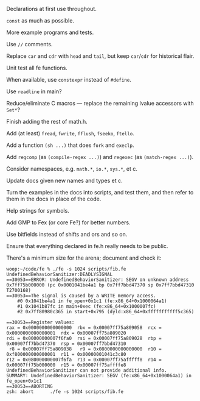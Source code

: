 Declarations at first use throughout.

`const` as much as possible.

More example programs and tests.

Use `//` comments.

Replace `car` and `cdr` with `head` and `tail`, but keep `car`/`cdr` for
historical flair.

Unit test all fe functions.

When available, use `constexpr` instead of `#define`.

Use `readline` in main?

Reduce/eliminate C macros — replace the remaining lvalue accessors with `Set*`?

Finish adding the rest of math.h.

Add (at least) `fread`, `fwrite`, `fflush`, `fseeko`, `ftello`.

Add a function `(sh ...)` that does `fork` and `execlp`.

Add `regcomp` (as `(compile-regex ...)`) and `regexec` (as `(match-regex ...)`).

Consider namespaces, e.g. `math.*`, `io.*`, `sys.*`, et c.

Update docs given new names and types et c.

Turn the examples in the docs into scripts, and test them, and then refer to
them in the docs in place of the code.

Help strings for symbols.

Add GMP to Fex (or core Fe?) for better numbers.

Use bitfields instead of shifts and ors and so on.

Ensure that everything declared in fe.h really needs to be public.

There's a minimum size for the arena; document and check it:

```
woop:~/code/fe % ./fe -s 1024 scripts/fib.fe 
UndefinedBehaviorSanitizer:DEADLYSIGNAL
==30053==ERROR: UndefinedBehaviorSanitizer: SEGV on unknown address 0x7ff75b000000 (pc 0x0001041be4a1 bp 0x7ff7bbd47370 sp 0x7ff7bbd47310 T2700168)
==30053==The signal is caused by a WRITE memory access.
    #0 0x1041be4a1 in fe_open+0x1c1 (fe:x86_64+0x1000064a1)
    #1 0x1041b87fc in main+0xec (fe:x86_64+0x1000007fc)
    #2 0x7ff80980c365 in start+0x795 (dyld:x86_64+0xfffffffffff5c365)

==30053==Register values:
rax = 0x0000000000000000  rbx = 0x00007ff75a809058  rcx = 0x0000000000000001  rdx = 0x00007ff75a809020  
rdi = 0x00000000007f6fa0  rsi = 0x00007ff75a809028  rbp = 0x00007ff7bbd47370  rsp = 0x00007ff7bbd47310  
 r8 = 0x00007ff75a809038   r9 = 0x0800000000000000  r10 = 0xf800000000000001  r11 = 0x00000001041c3c80  
r12 = 0x080000000007f6fa  r13 = 0x00007ff75afffff8  r14 = 0x00007ff75b000000  r15 = 0x00007ff75affffe8  
UndefinedBehaviorSanitizer can not provide additional info.
SUMMARY: UndefinedBehaviorSanitizer: SEGV (fe:x86_64+0x1000064a1) in fe_open+0x1c1
==30053==ABORTING
zsh: abort      ./fe -s 1024 scripts/fib.fe
```